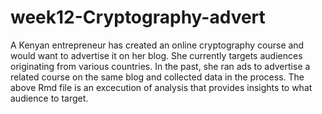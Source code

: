 # week12-Cryptography-advert
A Kenyan entrepreneur has created an online cryptography course and would want to advertise it on her blog. She currently targets audiences originating from various countries. In the past, she ran ads to advertise a related course on the same blog and collected data in the process. The above Rmd file is an excecution of analysis that provides insights to what audience to target.
